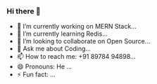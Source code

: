 ### Hi there 👋

<!--
**satyasandeep007/satyasandeep007** is a ✨ _special_ ✨ repository because its `README.md` (this file) appears on your GitHub profile.

Here are some ideas to get you started:
-->

- 🔭 I’m currently working on MERN Stack...
- 🌱 I’m currently learning Redis...
- 👯 I’m looking to collaborate on Open Source...
- 💬 Ask me about Coding...
- 📫 How to reach me: +91 89784 94898...
- 😄 Pronouns: He ...
- ⚡ Fun fact: ...

